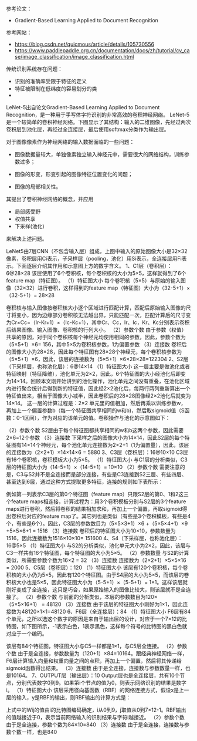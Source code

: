 参考论文：

* Gradient-Based Learning Applied to Document Recognition

参考网站：

* https://blog.csdn.net/quicmous/article/details/105730556
* https://www.paddlepaddle.org.cn/documentation/docs/zh/tutorial/cv_case/image_classification/image_classification.html





传统识别系统存在问题：

* 识别的准确率受限于特征的定义
* 特征被限制在低纬度的容易划分的类
* 





LeNet-5出自论文Gradient-Based Learning Applied to Document Recognition，是一种用于手写体字符识别的非常高效的卷积神经网络。 LeNet-5是一个较简单的卷积神经网络。下图显示了其结构：输入的二维图像，先经过两次卷积层到池化层，再经过全连接层，最后使用softmax分类作为输出层。

对于图像像素作为神经网络的输入数据面临的一些问题：

* 图像数据量较大，单独像素独立输入神经元中，需要很大的网络结构，训练参数过多；

* 图像的形变，形变引起的图像特征位置变化的问题；

* 图像的局部相关性。

其提出了卷积神经网络的概念，并应用

- 局部感受野
- 权值共享
- 下采样(池化)

来解决上述问题。



LeNet5由7层CNN（不包含输入层）组成，上图中输入的原始图像大小是32×32像素，卷积层用Ci表示，子采样层（pooling，池化）用Si表示，全连接层用Fi表示。下面逐层介绍其作用和示意图上方的数字含义。 
1、C1层（卷积层）：6@28×28 
该层使用了6个卷积核，每个卷积核的大小为5×5，这样就得到了6个feature map（特征图）。 
（1）特征图大小 
每个卷积核（5×5）与原始的输入图像（32×32）进行卷积，这样得到的feature map（特征图）大小为（32-5+1）×（32-5+1）= 28×28

卷积核与输入图像按卷积核大小逐个区域进行匹配计算，匹配后原始输入图像的尺寸将变小，因为边缘部分卷积核无法越出界，只能匹配一次，匹配计算后的尺寸变为Cr×Cc=（Ir-Kr+1）×（Ic-Kc+1），其中Cr、Cc，Ir、Ic，Kr、Kc分别表示卷积后结果图像、输入图像、卷积核的行列大小。 
（2）参数个数 
由于参数（权值）共享的原因，对于同个卷积核每个神经元均使用相同的参数，因此，参数个数为（5×5+1）×6= 156，其中5×5为卷积核参数，1为偏置参数 
（3）连接数 
卷积后的图像大小为28×28，因此每个特征图有28×28个神经元，每个卷积核参数为（5×5+1）×6，因此，该层的连接数为（5×5+1）×6×28×28=122304 
2、S2层（下采样层，也称池化层）：6@14×14 
（1）特征图大小 
这一层主要是做池化或者特征映射（特征降维），池化单元为2×2，因此，6个特征图的大小经池化后即变为14×14。回顾本文刚开始讲到的池化操作，池化单元之间没有重叠，在池化区域内进行聚合统计后得到新的特征值，因此经2×2池化后，每两行两列重新算出一个特征值出来，相当于图像大小减半，因此卷积后的28×28图像经2×2池化后就变为14×14。 
这一层的计算过程是：2×2 单元里的值相加，然后再乘以训练参数w，再加上一个偏置参数b（每一个特征图共享相同的w和b)，然后取sigmoid值（S函数：0-1区间），作为对应的该单元的值。卷积操作与池化的示意图如下： 

（2）参数个数 
S2层由于每个特征图都共享相同的w和b这两个参数，因此需要2×6=12个参数 
（3）连接数 
下采样之后的图像大小为14×14，因此S2层的每个特征图有14×14个神经元，每个池化单元连接数为2×2+1（1为偏置量），因此，该层的连接数为（2×2+1）×14×14×6 = 5880 
3、C3层（卷积层）：16@10×10 
C3层有16个卷积核，卷积模板大小为5×5。 
（1）特征图大小 
与C1层的分析类似，C3层的特征图大小为（14-5+1）×（14-5+1）= 10×10 
（2）参数个数 
需要注意的是，C3与S2并不是全连接而是部分连接，有些是C3连接到S2三层、有些四层、甚至达到6层，通过这种方式提取更多特征，连接的规则如下表所示： 


例如第一列表示C3层的第0个特征图（feature map）只跟S2层的第0、1和2这三个feature maps相连接，计算过程为：用3个卷积模板分别与S2层的3个feature maps进行卷积，然后将卷积的结果相加求和，再加上一个偏置，再取sigmoid得出卷积后对应的feature map了。其它列也是类似（有些是3个卷积模板，有些是4个，有些是6个）。因此，C3层的参数数目为（5×5×3+1）×6 +（5×5×4+1）×9 +5×5×6+1 = 1516 
（3）连接数 
卷积后的特征图大小为10×10，参数数量为1516，因此连接数为1516×10×10= 151600 
4、S4（下采样层，也称池化层）：16@5×5 
（1）特征图大小 
与S2的分析类似，池化单元大小为2×2，因此，该层与C3一样共有16个特征图，每个特征图的大小为5×5。 
（2）参数数量 
与S2的计算类似，所需要参数个数为16×2 = 32 
（3）连接数 
连接数为（2×2+1）×5×5×16 = 2000 
5、C5层（卷积层）：120 
（1）特征图大小 
该层有120个卷积核，每个卷积核的大小仍为5×5，因此有120个特征图。由于S4层的大小为5×5，而该层的卷积核大小也是5×5，因此特征图大小为（5-5+1）×（5-5+1）= 1×1。这样该层就刚好变成了全连接，这只是巧合，如果原始输入的图像比较大，则该层就不是全连接了。 
（2）参数个数 
与前面的分析类似，本层的参数数目为120×（5×5×16+1） = 48120 
（3）连接数 
由于该层的特征图大小刚好为1×1，因此连接数为48120×1×1=48120 
6、F6层（全连接层）：84 
（1）特征图大小 
F6层有84个单元，之所以选这个数字的原因是来自于输出层的设计，对应于一个7×12的比特图，如下图所示，-1表示白色，1表示黑色，这样每个符号的比特图的黑白色就对应于一个编码。 

该层有84个特征图，特征图大小与C5一样都是1×1，与C5层全连接。 
（2）参数个数 
由于是全连接，参数数量为（120+1）×84=10164。跟经典神经网络一样，F6层计算输入向量和权重向量之间的点积，再加上一个偏置，然后将其传递给sigmoid函数得出结果。 
（3）连接数 
由于是全连接，连接数与参数数量一样，也是10164。 
7、OUTPUT层（输出层）：10 
Output层也是全连接层，共有10个节点，分别代表数字0到9。如果第i个节点的值为0，则表示网络识别的结果是数字i。 
（1）特征图大小 
该层采用径向基函数（RBF）的网络连接方式，假设x是上一层的输入，y是RBF的输出，则RBF输出的计算方式是： 

上式中的Wij的值由i的比特图编码确定，i从0到9，j取值从0到7×12-1。RBF输出的值越接近于0，表示当前网络输入的识别结果与字符i越接近。 
（2）参数个数 
由于是全连接，参数个数为84×10=840 
（3）连接数 
由于是全连接，连接数与参数个数一样，也是840

